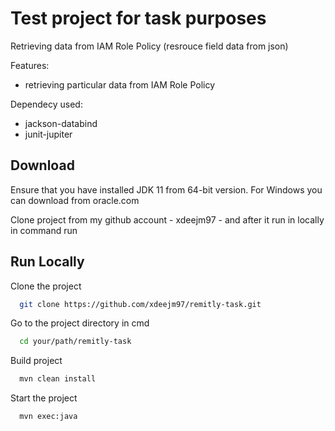 # Test project for task purposes

Retrieving data from IAM Role Policy (resrouce field data from json)

Features:
- retrieving particular data from IAM Role Policy

Dependecy used:
- jackson-databind
- junit-jupiter
## Download

Ensure that you have installed JDK 11 from  64-bit version. For Windows you can download from oracle.com 

Clone project from my github account - xdeejm97 - and after it run in locally in command run


## Run Locally



Clone the project

```bash
  git clone https://github.com/xdeejm97/remitly-task.git
```

Go to the project directory in cmd

```bash
  cd your/path/remitly-task
```

Build project

```bash
  mvn clean install
```

Start the project

```bash
  mvn exec:java
```
